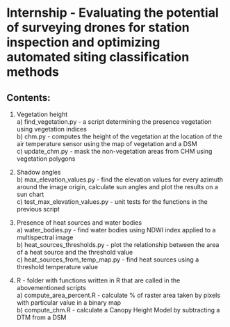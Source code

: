 # Internship - Evaluating the potential of surveying drones for station inspection and optimizing automated siting classification methods

## Contents:
1. Vegetation height  
   a) find_vegetation.py - a script determining the presence vegetation using vegetation indices  
   b) chm.py - computes the height of the vegetation at the location of the air temperature sensor using the map of vegetation and a DSM  
   c) update_chm.py - mask the non-vegetation areas from CHM using vegetation polygons  
   
2. Shadow angles   
   b) max_elevation_values.py - find the elevation values for every azimuth around the image origin, calculate sun angles and plot the results on a sun chart  
   c) test_max_elevation_values.py - unit tests for the functions in the previous script  
   
3. Presence of heat sources and water bodies  
   a) water_bodies.py - find water bodies using NDWI index applied to a multispectral image  
   b) heat_sources_thresholds.py - plot the relationship between the area of a heat source and the threshold value  
   c) heat_sources_from_temp_map.py - find heat sources using a threshold temperature value  
 
4. R - folder with functions written in R that are called in the abovementioned scripts  
   a) compute_area_percent.R - calculate % of raster area taken by  pixels with particular value in a binary map  
   b) compute_chm.R - calculate a Canopy Height Model by subtracting a DTM from a DSM  
